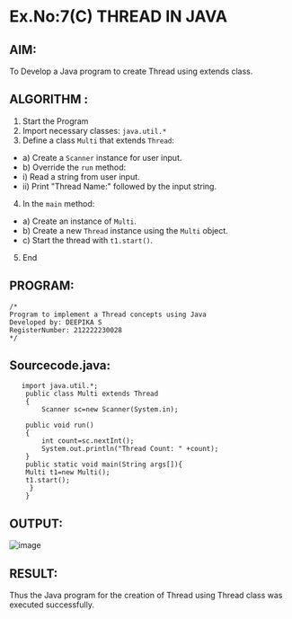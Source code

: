 # Ex.No:7(C)  THREAD IN JAVA
## AIM:
 To Develop a Java program to create Thread using extends class.

## ALGORITHM :
1.  Start the Program
2.	Import necessary classes: `java.util.*`
3.	Define a class `Multi` that extends `Thread`:
-	a) Create a `Scanner` instance for user input.
-	b) Override the `run` method:
-	i) Read a string from user input.
-	ii) Print "Thread Name:" followed by the input string.
4.	In the `main` method:
-	a) Create an instance of `Multi`.
-	b) Create a new `Thread` instance using the `Multi` object.
-	c) Start the thread with `t1.start()`.
5.	End


## PROGRAM:
 ```
/*
Program to implement a Thread concepts using Java
Developed by: DEEPIKA S
RegisterNumber: 212222230028
*/
```

## Sourcecode.java:
```
   import java.util.*;
    public class Multi extends Thread
    {  
        Scanner sc=new Scanner(System.in);
        
    public void run()
    {  
        int count=sc.nextInt();
        System.out.println("Thread Count: " +count);  
    }  
    public static void main(String args[]){  
    Multi t1=new Multi();  
    t1.start();  
     }  
    }  
```

## OUTPUT:

![image](https://github.com/user-attachments/assets/c02075c4-14a5-47cb-96ef-d8e549fb3282)

## RESULT:
Thus the Java program for the creation of Thread using Thread class was executed successfully.


